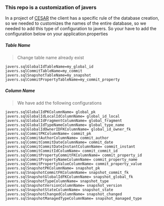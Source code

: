 ### This repo is a customization of javers 
In a project of [CESAR](https://www.cesar.org.br/) the client has a specific rule of the database creation, so we needed to customizes the names of the entire database, so we needed to add this type of configuration to javers. So your have to add the configuration below on your application.properties

##### Table Name
> Change table name already exist
```
javers.sqlGlobalIdTableName=my_global_id
javers.sqlCommitTableName=my_commit
javers.sqlSnapshotTableName=my_snapshot
javers.sqlCommitPropertyTableName=my_commit_property
```
##### Column Name
> We have add the following configurations
```
javers.sqlGlobalIdPKColumnName= global_pk
javers.sqlGlobalIdLocalIdColumnName= global_id_local
javers.sqlGlobalIdFragmentColumnName= global_fragment
javers.sqlGlobalIdTypeNameColumnName= global_type_name
javers.sqlGlobalIdOwnerIDFKColumnName= global_id_owner_fk
javers.sqlCommitPKColumnName= commit_pk
javers.sqlCommitAuthorColumnName= commit_author
javers.sqlCommitCommitDateColumnName= commit_date
javers.sqlCommitCommitDateInstantColumnName= commit_instant
javers.sqlCommitCommitIdColumName= commit_commit_id
javers.sqlCommitPropertyCommitFKColumnName= commit_property_id
javers.sqlCommitPropertyNameColumnName= commit_property_name
javers.sqlCommitPropertyValueColumnName= commit_property_value
javers.sqlSnapshotPKColumnName= snapshot_pk
javers.sqlSnapshotCommitFKColumnName= snapshot_commit_fk
javers.sqlSnapshotGlobalIdFKColumnName= snapshot_global_fk
javers.sqlSnapshotTypeColumnName= snapshot_type
javers.sqlSnapshotVersionColumnName= snapshot_version
javers.sqlSnapshotStateColumnName= snapshot_state
javers.sqlSnapshotChangedColumnName= snapshot_changed
javers.sqlSnapshotManagedTypeColumnName= snapshot_managed_type
```